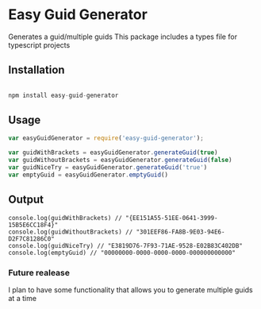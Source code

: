 # Easy Guid Generator

Generates a guid/multiple guids
This package includes a types file for typescript projects


## Installation

```javascript

npm install easy-guid-generator

```

##  Usage

```javascript
var easyGuidGenerator = require('easy-guid-generator');

var guidWithBrackets = easyGuidGenerator.generateGuid(true)
var guidWithoutBrackets = easyGuidGenerator.generateGuid(false)
var guidNiceTry = easyGuidGenerator.generateGuid('true')
var emptyGuid = easyGuidGenerator.emptyGuid()
```


## Output
```
console.log(guidWithBrackets) // "{EE151A55-51EE-0641-3999-15B5E6CC18F4}"
console.log(guidWithoutBrackets) // "301EEF86-FA8B-9E03-94E6-D2F7C81286C0"
console.log(guidNiceTry) // "E3819D76-7F93-71AE-9528-E02B83C402DB"
console.log(emptyGuid) // "00000000-0000-0000-0000-000000000000"
```

### Future realease

I plan to have some functionality that allows you to generate multiple guids at a time
